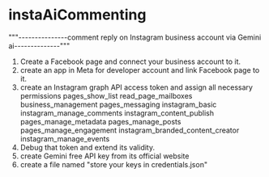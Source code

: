 # instaAiCommenting
"""---------------comment reply on Instagram business account via Gemini ai--------------"""
1. Create a Facebook page and connect your business account to it.
2. create an app in Meta for  developer account  and link Facebook page to it.
3.  create an Instagram graph API access token and assign all necessary permissions
      pages_show_list
      read_page_mailboxes
      business_management
      pages_messaging
      instagram_basic
      instagram_manage_comments
      instagram_content_publish
      pages_manage_metadata
      pages_manage_posts
      pages_manage_engagement
      instagram_branded_content_creator
      instagram_manage_events
5. Debug that token and extend its validity.
6. create Gemini free API key from its official website
7. create a file named "store your keys in credentials.json"


